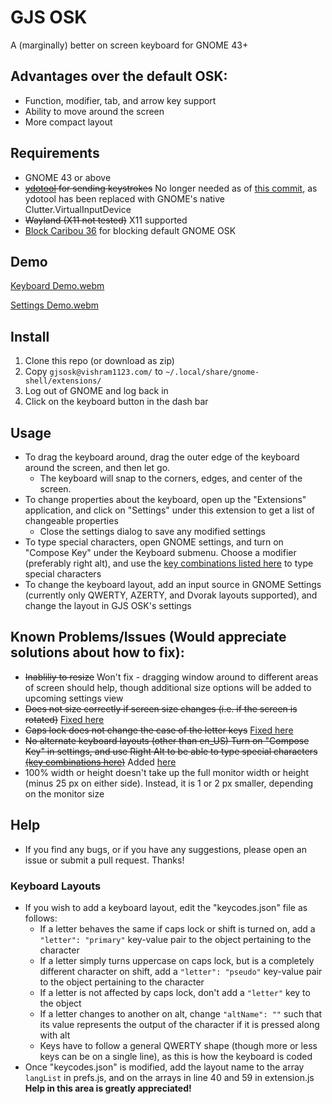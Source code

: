 # GJS OSK
A (marginally) better on screen keyboard for GNOME 43+
## Advantages over the default OSK:
-	Function, modifier, tab, and arrow key support
-	Ability to move around the screen
-	More compact layout
## Requirements
- GNOME 43 or above
- ~~[ydotool](https://github.com/ReimuNotMoe/ydotool) for sending keystrokes~~ No longer needed as of [this commit](https://github.com/Vishram1123/gjs-osk/commit/70cee7cf966539e5514b946b5cf2ac747befeb75), as ydotool has been replaced with GNOME's native Clutter.VirtualInputDevice
- ~~Wayland (X11 not tested)~~ X11 supported
- [Block Caribou 36](https://extensions.gnome.org/extension/3222/block-caribou-36/) for blocking default GNOME OSK
## Demo
[Keyboard Demo.webm](https://user-images.githubusercontent.com/64966832/210458851-1b91adba-f6e4-4d40-b0d5-dba2c46cc354.webm)

[Settings Demo.webm](https://user-images.githubusercontent.com/64966832/210458854-eb458311-3d3f-4edb-93df-f5b8334d4cbc.webm)

## Install
1. Clone this repo (or download as zip)
2. Copy `gjsosk@vishram1123.com/` to `~/.local/share/gnome-shell/extensions/`
3. Log out of GNOME and log back in
4. Click on the keyboard button in the dash bar
## Usage
- To drag the keyboard around, drag the outer edge of the keyboard around the screen, and then let go.
  - The keyboard will snap to the corners, edges, and center of the screen.
- To change properties about the keyboard, open up the "Extensions" application, and click on "Settings" under this extension to get a list of changeable properties
  - Close the settings dialog to save any modified settings
- To type special characters, open GNOME settings, and turn on "Compose Key" under the Keyboard submenu. Choose a modifier (preferably right alt), and use the [key combinations listed here](https://en.wikipedia.org/wiki/Compose_key#Common_compose_combinations) to type special characters
- To change the keyboard layout, add an input source in GNOME Settings (currently only QWERTY, AZERTY, and Dvorak layouts supported), and change the layout in GJS OSK's settings
## Known Problems/Issues (Would appreciate solutions about how to fix):
- ~~Inabliliy to resize~~ Won't fix - dragging window around to different areas of screen should help, though additional size options will be added to upcoming settings view
- ~~Does not size correctly if screen size changes (i.e. if the screen is rotated)~~ [Fixed here](https://github.com/Vishram1123/gjs-osk/commit/bfe9a201dada51fd793cd994b74f290e0b18651a)
- ~~Caps lock does not change the case of the letter keys~~ [Fixed here](https://github.com/Vishram1123/gjs-osk/commit/9f425279c603d2206596e580424b12a6e212c179)
- ~~No alternate keyboard layouts (other than en_US) Turn on "Compose Key" in settings, and use Right Alt to be able to type special characters [(key combinations here)](https://en.wikipedia.org/wiki/Compose_key#Common_compose_combinations)~~ Added [here](https://github.com/Vishram1123/gjs-osk/commit/98adbd069726f45a495713227deaeba83158064a)
- 100% width or height doesn't take up the full monitor width or height (minus 25 px on either side). Instead, it is 1 or 2 px smaller, depending on the monitor size
## Help
- If you find any bugs, or if you have any suggestions, please open an issue or submit a pull request. Thanks!
### Keyboard Layouts
- If you wish to add a keyboard layout, edit the "keycodes.json" file as follows: 
  - If a letter behaves the same if caps lock or shift is turned on, add a `"letter": "primary"` key-value pair to the object pertaining to the character
  - If a letter simply turns uppercase on caps lock, but is a completely different character on shift, add a `"letter": "pseudo"` key-value pair to the object pertaining to the character
  - If a letter is not affected by caps lock, don't add a `"letter"` key to the object
  - If a letter changes to another on alt, change `"altName": ""` such that its value represents the output of the character if it is pressed along with alt
  - Keys have to follow a general QWERTY shape (though more or less keys can be on a single line), as this is how the keyboard is coded
- Once "keycodes.json" is modified, add the layout name to the array `langList` in prefs.js, and on the arrays in line 40 and 59 in extension.js
**Help in this area is greatly appreciated!**
